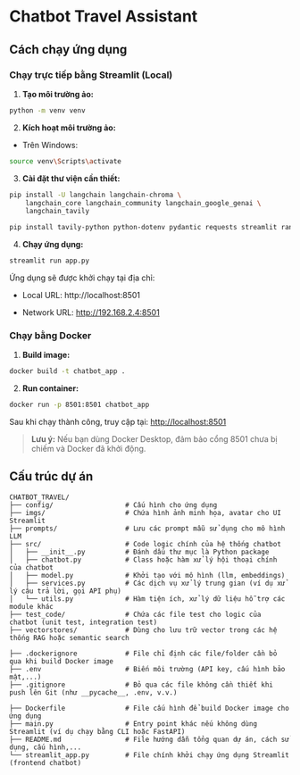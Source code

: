 # Chatbot Travel Assistant

## Cách chạy ứng dụng

### Chạy trực tiếp bằng Streamlit (Local)

1. **Tạo môi trường ảo:**
```bash
python -m venv venv
```

2. **Kích hoạt môi trường ảo:**
- Trên Windows:
```bash
source venv\Scripts\activate
```

3. **Cài đặt thư viện cần thiết:**
```bash
pip install -U langchain langchain-chroma \
    langchain_core langchain_community langchain_google_genai \
    langchain_tavily

pip install tavily-python python-dotenv pydantic requests streamlit rank_bm25
```

4. **Chạy ứng dụng:**
```bash
streamlit run app.py
```

Ứng dụng sẽ được khởi chạy tại địa chỉ:

- Local URL: http://localhost:8501

- Network URL: http://192.168.2.4:8501

### Chạy bằng Docker

1. **Build image:**
```bash
docker build -t chatbot_app .
```

2. **Run container:**
```bash
docker run -p 8501:8501 chatbot_app
```

Sau khi chạy thành công, truy cập tại: [http://localhost:8501](http://localhost:8501)

> **Lưu ý:** Nếu bạn dùng Docker Desktop, đảm bảo cổng 8501 chưa bị chiếm và Docker đã khởi động.

## Cấu trúc dự án

```
CHATBOT_TRAVEL/
├── config/                  # Cấu hình cho ứng dụng
├── imgs/                    # Chứa hình ảnh minh họa, avatar cho UI Streamlit
├── prompts/                 # Lưu các prompt mẫu sử dụng cho mô hình LLM
├── src/                     # Code logic chính của hệ thống chatbot
│   ├── __init__.py          # Đánh dấu thư mục là Python package
│   ├── chatbot.py           # Class hoặc hàm xử lý hội thoại chính của chatbot
│   ├── model.py             # Khởi tạo với mô hình (llm, embeddings)
│   ├── services.py          # Các dịch vụ xử lý trung gian (ví dụ xử lý câu trả lời, gọi API phụ)
│   └── utils.py             # Hàm tiện ích, xử lý dữ liệu hỗ trợ các module khác
├── test_code/               # Chứa các file test cho logic của chatbot (unit test, integration test)
├── vectorstores/            # Dùng cho lưu trữ vector trong các hệ thống RAG hoặc semantic search

├── .dockerignore            # File chỉ định các file/folder cần bỏ qua khi build Docker image
├── .env                     # Biến môi trường (API key, cấu hình bảo mật,...)
├── .gitignore               # Bỏ qua các file không cần thiết khi push lên Git (như __pycache__, .env, v.v.)

├── Dockerfile               # File cấu hình để build Docker image cho ứng dụng
├── main.py                  # Entry point khác nếu không dùng Streamlit (ví dụ chạy bằng CLI hoặc FastAPI)
├── README.md                # File hướng dẫn tổng quan dự án, cách sử dụng, cấu hình,...
└── streamlit_app.py         # File chính khởi chạy ứng dụng Streamlit (frontend chatbot)
```